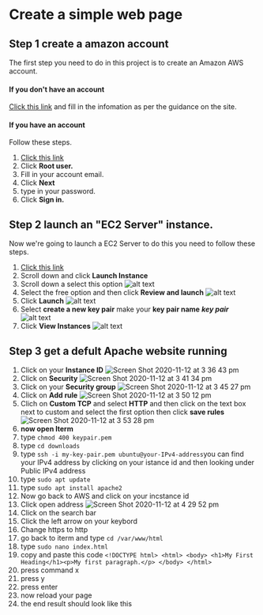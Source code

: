 # Create a simple web page
## Step 1 create a amazon account  
The first step you need to do in this project is to create an Amazon AWS account.
#### If you don't have an account 
[Click this link](https://portal.aws.amazon.com/billing/signup?redirect_url=https%3A%2F%2Faws.amazon.com%2Fregistration-confirmation#/start) and fill in the infomation as per the guidance on the site. 
#### If you have an account
Follow these steps.
1. [Click this link](https://signin.aws.amazon.com/signin?redirect_uri=https%3A%2F%2Fconsole.aws.amazon.com%2Fconsole%2Fhome%3Fstate%3DhashArgs%2523%26isauthcode%3Dtrue&client_id=arn%3Aaws%3Aiam%3A%3A015428540659%3Auser%2Fhomepage&forceMobileApp=0&code_challenge=JxKVl9bU9sZVyOGch1I5BVWAhLF8pPqtlFnGVrQkJqY&code_challenge_method=SHA-256)
2. Click __Root user.__ 
3. Fill in your account email. 
4. Click __Next__
5. type in your password. 
6. Click __Sign in.__ 
## Step 2 launch an "EC2 Server" instance.
Now we're going to launch a EC2 Server to do this you need to follow these steps.
1. [Click this link](https://us-east-2.console.aws.amazon.com/ec2/v2/home?region=us-east-2#Home:)
2. Scroll down and click __Launch Instance__ 
3. Scroll down a select this option ![alt text](https://user-images.githubusercontent.com/73938892/98261959-55787080-1f85-11eb-8f0c-37733bc50fc0.png "Ubuntu Server 20.04 LTS (HVM), SSD Volume Type")
4. Select the free option and then click __Review and launch__ ![alt text](https://user-images.githubusercontent.com/73938892/98263561-47c3ea80-1f87-11eb-9f97-fea5afd60e19.png "free option")
5. Click __Launch__ ![alt text](https://user-images.githubusercontent.com/73938892/98931925-f95ea080-24de-11eb-9b65-0a5158a35d1e.png "launch")
6. Select __create a new key pair__ make your __key pair name__ ___key pair___ ![alt text](https://user-images.githubusercontent.com/73938892/98933794-6b37e980-24e1-11eb-8129-7b4f1fe07358.png "key pair name")
7. Click __View Instances__ ![alt text](https://user-images.githubusercontent.com/73938892/98934586-a1c23400-24e2-11eb-90f9-199a39e5129e.png "view instances")
## Step 3 get a defult Apache website running
1. Click on your __Instance ID__ ![Screen Shot 2020-11-12 at 3 36 43 pm](https://user-images.githubusercontent.com/73938892/98953588-26ba4700-24fd-11eb-841f-6068b21b4f53.png)
2. Click on __Security__ ![Screen Shot 2020-11-12 at 3 41 34 pm](https://user-images.githubusercontent.com/73938892/98954142-c7106b80-24fd-11eb-87f4-50e898380b39.png)
3. Click on your __Security group__ ![Screen Shot 2020-11-12 at 3 45 27 pm](https://user-images.githubusercontent.com/73938892/98954821-7e0ce700-24fe-11eb-90ea-c8bae145b33d.png)
4. Click on __Add rule__ ![Screen Shot 2020-11-12 at 3 50 12 pm](https://user-images.githubusercontent.com/73938892/98955297-012e3d00-24ff-11eb-800c-845cfa5431c4.png)
5. Clich on __Custom TCP__ and select __HTTP__ and then click on the text box next to custom and select the first option then click __save rules__ ![Screen Shot 2020-11-12 at 3 53 28 pm](https://user-images.githubusercontent.com/73938892/98956108-f0ca9200-24ff-11eb-8915-ea5135f0ad1c.png)
6. __now open Iterm__
7. type `chmod 400 keypair.pem`
8. type `cd downloads`
9. type `ssh -i my-key-pair.pem ubuntu@your-IPv4-address`you can find your IPv4 address by clicking on your istance id and then looking under Public IPv4 address
10. type `sudo apt update`
11. type `sudo apt install apache2`
12. Now go back to AWS and click on your incstance id
13. Click open address ![Screen Shot 2020-11-12 at 4 29 52 pm](https://user-images.githubusercontent.com/73938892/98960321-96800000-2504-11eb-93da-052977282d43.png)
14. Click on the search bar 
15. Click the left arrow on your keybord
16. Change https to http
17. go back to iterm and type `cd /var/www/html`
18. type `sudo nano index.html`
19. copy and paste this code `<!DOCTYPE html> <html> <body> <h1>My First Heading</h1><p>My first paragraph.</p> </body> </html>`
20. press command x
21. press y
22. press enter 
23. now reload your page
24. the end result should look like this 
